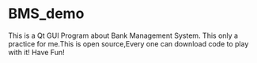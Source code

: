 # BMS_demo
This is a Qt GUI Program about Bank Management System. This only a practice for me.This is open source,Every one can download code to play with it! Have Fun!
